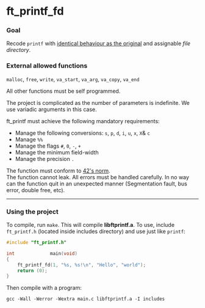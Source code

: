 # ft_printf_fd

### Goal
  
Recode `printf` with [identical behaviour as the original](https://docs.microsoft.com/en-us/cpp/c-runtime-library/format-specification-syntax-printf-and-wprintf-functions?view=vs-2019) and assignable *file directory*.  

### External allowed functions

`malloc`, `free`, `write`, `va_start`, `va_arg`, `va_copy`, `va_end`

All other functions must be self programmed.
  
The project is complicated as the number of parameters is indefinite. We use variadic arguments in this case.  
  
ft_printf must achieve the following mandatory requirements:  
  
* Manage the following conversions: `s`, `p`, `d`, `i`, `u`, `x`, `X`& `c`
* Manage `%%`
* Manage the flags `#`, `0`, `-`, `+`
* Manage the minimum field-width
* Manage the precision `.`
  
The function must conform to [42's norm](https://cdn.intra.42.fr/pdf/pdf/960/norme.en.pdf).  
The function cannot leak. All errors must be handled carefully. In no way can the function quit in an unexpected manner (Segmentation fault, bus error, double free, etc).  

***
### Using the project
To compile, run `make`. This will compile **libftprintf.a**. To use, include `ft_printf.h` (located inside includes directory) and use just like `printf`:
```c
#include "ft_printf.h"

int				main(void)
{
	ft_printf_fd(1, "%s, %s!\n", "Hello", "world");
	return (0);
}
```
Then compile with a program:
```console
gcc -Wall -Werror -Wextra main.c libftprintf.a -I includes
```
